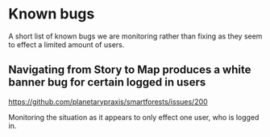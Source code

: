 # Known bugs

A short list of known bugs we are monitoring rather than fixing as they seem to effect a limited amount of users.

## Navigating from Story to Map produces a white banner bug for certain logged in users

https://github.com/planetarypraxis/smartforests/issues/200

Monitoring the situation as it appears to only effect one user, who is logged in.
